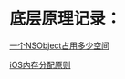 
# 底层原理记录：

[一个NSObject占用多少空间](https://github.com/barry-source/tips/tree/master/NSObjectSize)

[iOS内存分配原则](https://github.com/barry-source/tips/tree/master/MemorySize)



